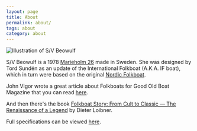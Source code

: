 ```yaml
---
layout: page
title: About
permalink: about/
tags: about
category: about
---
```


<img title="S/V Beowulf" alt="Illustration of S/V Beowulf" srcset="https://svbeowulf.imgix.net/marieholm_26-beowulf.jpg?w=840&dpr=1 1x, https://svbeowulf.imgix.net/marieholm_26-beowulf.jpg?w=840&dpr=2 2x, https://svbeowulf.imgix.net/marieholm_26-beowulf.jpg?w=840&dpr=3 3x" src="https://svbeowulf.imgix.net/marieholm_26-beowulf.jpg?w=840">

S/V Beowulf is a 1978 [Marieholm 26](http://www.solopublications.com/sailmarie26.htm) made in Sweden. She was designed by Tord Sundén as an update of the International Folkboat (A.K.A. IF boat), which in turn were based on the original [Nordic Folkboat](https://en.wikipedia.org/wiki/Nordic_Folkboat).

John Vigor wrote a great article about Folkboats for Good Old Boat Magazine that you can read [here](http://www.clickbert.com/IFboat/techtips/vigor.html).

And then there's the book [Folkboat Story: From Cult to Classic — The Renaissance of a Legend](https://www.alibris.com/Folkboat-Story-From-Cult-to-Classic-The-Renaissance-of-a-Legend-Dieter-Loibner/book/40120897?matches=15) by Dieter Loibner.

Full specifications can be viewed [here](http://sailboatdata.com/viewrecord.asp?class_id=385).

